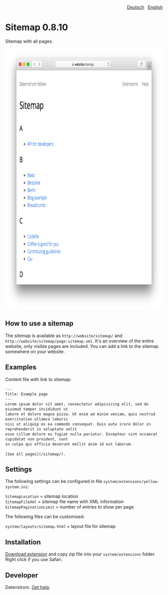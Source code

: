 <p align="right"><a href="README-de.md">Deutsch</a> &nbsp; <a href="README.md">English</a></p>

Sitemap 0.8.10
==============
Sitemap with all pages.

<p align="center"><img src="sitemap-screenshot.png?raw=true" width="795" height="836" alt="Screenshot"></p>

## How to use a sitemap

The sitemap is available as `http://website/sitemap/` and `http://website/sitemap/page:sitemap.xml`. It's an overview of the entire website, only visible pages are included. You can add a link to the sitemap somewhere on your website.

## Examples

Content file with link to sitemap:

    ---
    Title: Example page
    ---
    Lorem ipsum dolor sit amet, consectetur adipisicing elit, sed do eiusmod tempor incididunt ut 
    labore et dolore magna pizza. Ut enim ad minim veniam, quis nostrud exercitation ullamco laboris 
    nisi ut aliquip ex ea commodo consequat. Duis aute irure dolor in reprehenderit in voluptate velit 
    esse cillum dolore eu fugiat nulla pariatur. Excepteur sint occaecat cupidatat non proident, sunt 
    in culpa qui officia deserunt mollit anim id est laborum.
    
    [See all pages](/sitemap/).

## Settings

The following settings can be configured in file `system/extensions/yellow-system.ini`:

`SitemapLocation` = sitemap location  
`SitemapFileXml` = sitemap file name with XML information  
`SitemapPaginationLimit` = number of entries to show per page  

The following files can be customised:

`system/layouts/sitemap.html` = layout file for sitemap  

## Installation

[Download extension](https://github.com/datenstrom/yellow-extensions/raw/master/zip/sitemap.zip) and copy zip file into your `system/extensions` folder. Right click if you use Safari.

## Developer

Datenstrom. [Get help](https://datenstrom.se/yellow/help/).
